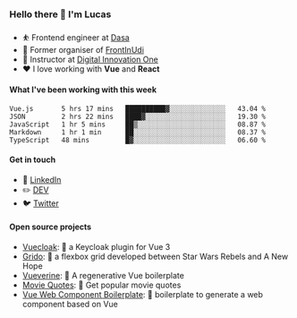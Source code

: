 ### Hello there 👋 I'm Lucas

* ⛹️‍ Frontend engineer at [Dasa](https://www.linkedin.com/company/dasa/jobs/)
* 📆 Former organiser of [FrontInUdi](https://www.linkedin.com/company/frontinudi)
* 📓 Instructor at [Digital Innovation One](https://web.digitalinnovation.one/course/introducao-criacao-de-websites-com-html5-e-css3/learning/462f831d-5fdf-485e-bf07-1d391eb94ac8/)
* ❤️ I love working with **Vue** and **React**

#### What I've been working with this week

<!--START_SECTION:waka-->
```text
Vue.js       5 hrs 17 mins   ██████████▓░░░░░░░░░░░░░░   43.04 % 
JSON         2 hrs 22 mins   ████▓░░░░░░░░░░░░░░░░░░░░   19.30 % 
JavaScript   1 hr 5 mins     ██▒░░░░░░░░░░░░░░░░░░░░░░   08.87 % 
Markdown     1 hr 1 min      ██░░░░░░░░░░░░░░░░░░░░░░░   08.37 % 
TypeScript   48 mins         █▓░░░░░░░░░░░░░░░░░░░░░░░   06.60 % 
```
<!--END_SECTION:waka-->

#### Get in touch

* 🏢 [LinkedIn](https://www.linkedin.com/in/vilaboim/)
* ✏️ [DEV](https://dev.to/vilaboim)
* 🐦 [Twitter](https://twitter.com/lucasvilaboim)

#### Open source projects

* [Vuecloak](https://github.com/vilaboim/vuecloak): 🔑 a Keycloak plugin for Vue 3
* [Grido](https://github.com/vilaboim/grido): 🐸 a flexbox grid developed between Star Wars Rebels and A New Hope
* [Vueverine](https://github.com/vilaboim/vueverine): 🦦 A regenerative Vue boilerplate
* [Movie Quotes](https://github.com/vilaboim/movie-quotes): 🎥 Get popular movie quotes
* [Vue Web Component Boilerplate](https://github.com/vilaboim/vue-web-component-boilerplate): 💚 boilerplate to generate a web component based on Vue
